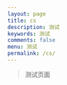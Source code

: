 ```yaml
---
layout: page
title: cs
description: 测试
keywords: 测试
comments: false
menu: 测试
permalink: /cs/
---
```


> 测试页面


